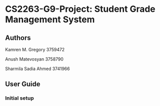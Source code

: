 # CS2263-G9-Project: Student Grade Management System


## Authors
Kamren M. Gregory 3759472

Anush Matevosyan 3758790

Sharmila Sadia Ahmed 3741966

## User Guide
### Initial setup
